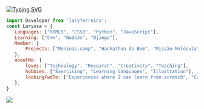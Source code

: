 [![Typing SVG](https://readme-typing-svg.herokuapp.com?font=Sorts+Mill+Goudy&size=30&pause=1000&color=F7A1DF&width=435&lines=Building+a+better+world+with+code)](https://git.io/typing-svg)                   
<!-- Javascript (descrição pessoal) -->
 ```js
import Developer from 'laryferreira';
const Laryssa = {
    Languages: ["HTML5", "CSS3", "Python", "JavaScript"],
    Learning: ["C++", "NodeJs", "Django"],
    Member: {
        Projects: ["Meninas.comp", "Hackathon do Bem", "Missão Molécula","Competitive programming"]        
    },
    aboutMe: {
        loves: ["Technology", "Research", "Creativity", "Teaching"],
        hobbies: ["Exercising", "Learning languages", "Illustration"],
        lookingFwdTo: ["Experiences where I can learn from scratch", "Contribute to real life projects"]
    },
}

```
  <!-- Ranking de Linguagens -->
<a href=""> <img align="center" src="https://github-readme-stats-sigma-five.vercel.app/api/top-langs/?username=laryferreira&layout=compact&langs_count=15&theme=dracula&line_height=40&hide=css"/> </a>
